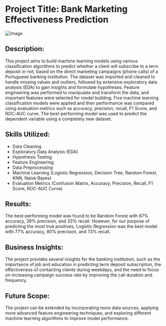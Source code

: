 # Project Title: Bank Marketing Effectiveness Prediction

![image](https://user-images.githubusercontent.com/95522639/232319637-a4857735-6381-4e4a-b70f-eccc2861a729.png)


## Description:
This project aims to build machine learning models using various classification algorithms to predict whether a client will subscribe to a term deposit or not, based on the direct marketing campaigns (phone calls) of a Portuguese banking institution. The dataset was imported and cleaned to handle missing values and outliers, followed by extensive exploratory data analysis (EDA) to gain insights and formulate hypotheses. Feature engineering was performed to manipulate and transform the data, and important features were selected for model building. Five machine learning classification models were applied and their performance was compared using evaluation metrics such as accuracy, precision, recall, F1 Score, and ROC-AUC curve. The best-performing model was used to predict the dependent variable using a completely new dataset.

## Skills Utilized:
* Data Cleaning
* Exploratory Data Analysis (EDA)
* Hypothesis Testing
* Feature Engineering
* Data Preprocessing
* Machine Learning (Logistic Regression, Decision Tree, Random Forest, KNN, Naive Bayes)
* Evaluation Metrics (Confusion Matrix, Accuracy, Precision, Recall, F1 Score, ROC-AUC Curve)
## Results:
The best-performing model was found to be Random Forest with 87% accuracy, 39% precision, and 33% recall. However, for our purpose of predicting the most true positives, Logistic Regression was the best model with 77% accuracy, 80% precision, and 73% recall.

## Business Insights:
The project provides several insights for the banking institution, such as the importance of job and education in predicting term deposit subscription, the effectiveness of contacting clients during weekdays, and the need to focus on increasing campaign success rate by improving the call duration and frequency.

## Future Scope:
The project can be extended by incorporating more data sources, applying more advanced feature engineering techniques, and exploring different machine learning algorithms to improve model performance.






